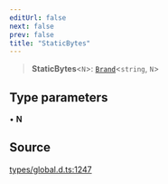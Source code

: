 ```yaml
---
editUrl: false
next: false
prev: false
title: "StaticBytes"
---
```


> **StaticBytes**\<`N`\>: [`Brand`](Brand.md)\<`string`, `N`\>

## Type parameters

• **N**

## Source

[types/global.d.ts:1247](https://github.com/algorandfoundation/tealscript/blob/e015f8b0/types/global.d.ts#L1247)
